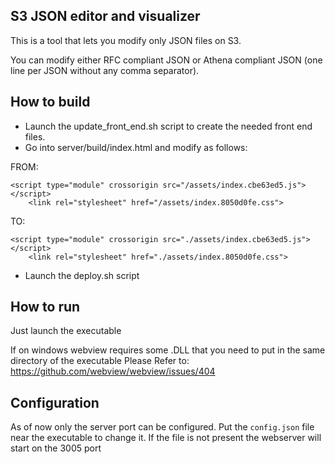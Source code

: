 ## S3 JSON editor and visualizer

This is a tool that lets you modify only JSON files on S3.

You can modify either RFC compliant JSON or Athena compliant JSON (one line per JSON without any comma separator).

## How to build
- Launch the update_front_end.sh script to create the needed front end files.
- Go into server/build/index.html and modify as follows:

FROM:

```
<script type="module" crossorigin src="/assets/index.cbe63ed5.js"></script>
    <link rel="stylesheet" href="/assets/index.8050d0fe.css">
```
TO:

```
<script type="module" crossorigin src="./assets/index.cbe63ed5.js"></script>
    <link rel="stylesheet" href="./assets/index.8050d0fe.css">
```

- Launch the deploy.sh script

## How to run
Just launch the executable

If on windows webview requires some .DLL that you need to put in the same directory of the executable
Please Refer to: https://github.com/webview/webview/issues/404

## Configuration
As of now only the server port can be configured. Put the ```config.json``` file near the executable to change it. If the file is not present the webserver will start on the 3005 port




